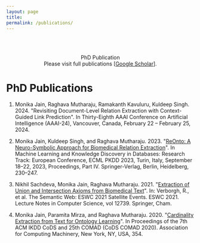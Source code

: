 ```yaml
---
layout: page
title: 
permalink: /publications/
---
```

<br />
<br />
<p align="center">
PhD Publication<br/>
Please visit full publications [<a href = "https://scholar.google.com/citations?user=lRf7z-oAAAAJ&hl=en">Google Scholar</a>].
</p>

<html lang="en">
<head>
  <meta charset="UTF-8">
  <title>PhD Publications</title>
</head>
<body>
  <h1>PhD Publications</h1>
  <ol>
    <li>
      <p>Monika Jain, Raghava Mutharaju, Ramakanth Kavuluru, Kuldeep Singh. 2024. "Revisiting Document-Level Relation Extraction with Context-Guided Link Prediction". In Thirty-Eighth AAAI Conference on Artificial Intelligence (AAAI-24), Vancouver, Canada, February 22 – February 25, 2024.</p>
    </li>
    <li>
      <p>Monika Jain, Kuldeep Singh, and Raghava Mutharaju. 2023. "<a href="https://dl.acm.org/doi/abs/10.1007/978-3-031-43421-1_14">ReOnto: A Neuro-Symbolic Approach for Biomedical Relation Extraction</a>". In Machine Learning and Knowledge Discovery in Databases: Research Track: European Conference, ECML PKDD 2023, Turin, Italy, September 18–22, 2023, Proceedings, Part IV. Springer-Verlag, Berlin, Heidelberg, 230–247.</p>
    </li>
    <li>
      <p>Nikhil Sachdeva, Monika Jain, Raghava Mutharaju. 2021. "<a href="https://openreview.net/pdf?id=uL5eaPThII2">Extraction of Union and Intersection Axioms from Biomedical Text</a>". In: Verborgh, R., et al. The Semantic Web: ESWC 2021 Satellite Events. ESWC 2021. Lecture Notes in Computer Science, vol 12739. Springer, Cham.</p>
    </li>
    <li>
      <p>Monika Jain, Paramita Mirza, and Raghava Mutharaju. 2020. "<a href="https://dl.acm.org/doi/10.1145/3371158.3371223">Cardinality Extraction from Text for Ontology Learning</a>". In Proceedings of the 7th ACM IKDD CoDS and 25th COMAD (CoDS COMAD 2020). Association for Computing Machinery, New York, NY, USA, 354.</p>
    </li>
  </ol>
</body>
</html>
